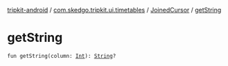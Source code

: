 [tripkit-android](../../index.md) / [com.skedgo.tripkit.ui.timetables](../index.md) / [JoinedCursor](index.md) / [getString](./get-string.md)

# getString

`fun getString(column: `[`Int`](https://kotlinlang.org/api/latest/jvm/stdlib/kotlin/-int/index.html)`): `[`String`](https://kotlinlang.org/api/latest/jvm/stdlib/kotlin/-string/index.html)`?`
